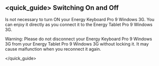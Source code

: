 ## <quick_guide> Switching On and Off

Is not necessary to turn ON your Energy Keyboard Pro 9 Windows 3G. You can enjoy it directly as you connect it to the Energy Tablet Pro 9 Windows 3G.

Warning: Please do not disconnect your Energy Keyboard Pro 9 Windows 3G from your Energy Tablet Pro 9 Windows 3G without locking it. It may cause malfunction when you reconnect it again.

</quick_guide>
